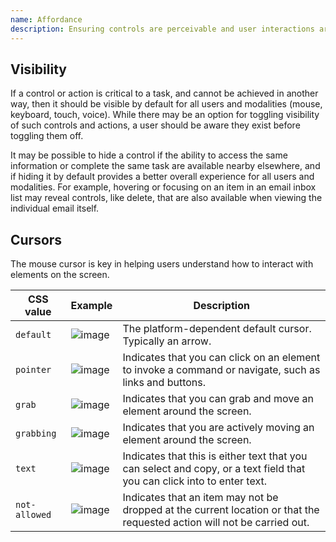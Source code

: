 ```yaml
---
name: Affordance
description: Ensuring controls are perceivable and user interactions are intuitive across different modalities.
---
```


## Visibility

If a control or action is critical to a task, and cannot be achieved in another way, then it should be visible by default for all users and modalities (mouse, keyboard, touch, voice). While there may be an option for toggling visibility of such controls and actions, a user should be aware they exist before toggling them off.

It may be possible to hide a control if the ability to access the same information or complete the same task are available nearby elsewhere, and if hiding it by default provides a better overall experience for all users and modalities. For example, hovering or focusing on an item in an email inbox list may reveal controls, like delete, that are also available when viewing the individual email itself.

## Cursors

The mouse cursor is key in helping users understand how to interact with elements on the screen.

| **CSS value** | **Example**                           | **Description**                                                                                                         |
| ------------- | ------------------------------------- | ----------------------------------------------------------------------------------------------------------------------- |
| `default`     | ![image](/img/cursors-default.svg)    | The platform-dependent default cursor. Typically an arrow.                                                              |
| `pointer`     | ![image](/img/cursors-pointer.svg)    | Indicates that you can click on an element to invoke a command or navigate, such as links and buttons.                  |
| `grab`        | ![image](/img/cursors-grab.svg)       | Indicates that you can grab and move an element around the screen.                                                      |
| `grabbing`    | ![image](/img/cursors-grabbing.svg)   | Indicates that you are actively moving an element around the screen.                                                    |
| `text`        | ![image](/img/cursors-text.svg)       | Indicates that this is either text that you can select and copy, or a text field that you can click into to enter text. |
| `not-allowed` | ![image](/img/cursors-notallowed.svg) | Indicates that an item may not be dropped at the current location or that the requested action will not be carried out. |
